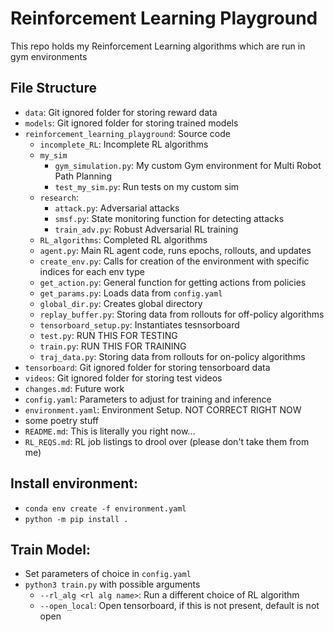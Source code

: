 # Reinforcement Learning Playground
This repo holds my Reinforcement Learning algorithms which are run in gym environments

## File Structure
- `data`: Git ignored folder for storing reward data
- `models`: Git ignored folder for storing trained models
- `reinforcement_learning_playground`: Source code
    - `incomplete_RL`: Incomplete RL algorithms
    - `my_sim`
        - `gym_simulation.py`: My custom Gym environment for Multi Robot Path Planning
        - `test_my_sim.py`: Run tests on my custom sim
    - `research`:
        - `attack.py`: Adversarial attacks
        - `smsf.py`: State monitoring function for detecting attacks
        - `train_adv.py`: Robust Adversarial RL training
    - `RL_algorithms`: Completed RL algorithms
    - `agent.py`: Main RL agent code, runs epochs, rollouts, and updates
    - `create_env.py`: Calls for creation of the environment with specific indices for each env type
    - `get_action.py`: General function for getting actions from policies
    - `get_params.py`: Loads data from `config.yaml`
    - `global_dir.py`: Creates global directory
    - `replay_buffer.py`: Storing data from rollouts for off-policy algorithms
    - `tensorboard_setup.py`: Instantiates tesnsorboard
    - `test.py`: RUN THIS FOR TESTING
    - `train.py`: RUN THIS FOR TRAINING
    - `traj_data.py`: Storing data from rollouts for on-policy algorithms
- `tensorboard`: Git ignored folder for storing tensorboard data
- `videos`: Git ignored folder for storing test videos
- `changes.md`: Future work
- `config.yaml`: Parameters to adjust for training and inference
- `environment.yaml`: Environment Setup. NOT CORRECT RIGHT NOW
- some poetry stuff
- `README.md`: This is literally you right now...
- `RL_REQS.md`: RL job listings to drool over (please don't take them from me)

## Install environment:
- `conda env create -f environment.yaml`
- `python -m pip install .`

## Train Model:
- Set parameters of choice in `config.yaml`
- `python3 train.py` with possible arguments
    - `--rl_alg <rl alg name>`: Run a different choice of RL algorithm
    - `--open_local`: Open tensorboard, if this is not present, default is not open


